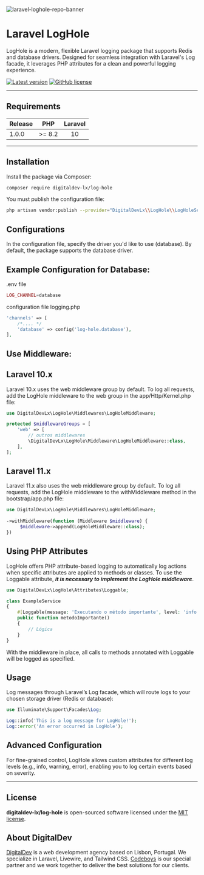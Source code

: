 ![laravel-loghole-repo-banner](https://pbs.twimg.com/profile_banners/593785558/1671194657/1500x500)

# Laravel LogHole

LogHole is a modern, flexible Laravel logging package that supports Redis and database drivers. Designed for seamless integration with Laravel's Log facade, it leverages PHP attributes for a clean and powerful logging experience.

[![Latest version](https://img.shields.io/github/release/digitaldev-lx/loghole?style=flat-square)](https://github.com/digitaldev-lx/log-hole/releases)
[![GitHub license](https://img.shields.io/github/license/digitaldev-lx/loghole?style=flat-square)](https://github.com/digitaldev-lx/log-hole/blob/master/LICENSE)

---

## Requirements

| Release |  PHP   | Laravel |
|---------|:------:|:-------:|
| 1.0.0   | >= 8.2 |   10    |

---

## Installation

Install the package via Composer:
```bash
composer require digitaldev-lx/log-hole
```

You must publish the configuration file:

```bash
php artisan vendor:publish --provider="DigitalDevLx\\LogHole\\LogHoleServiceProvider" --tag=logs-config
```

## Configurations
In the configuration file, specify the driver you'd like to use (database). By default, the package supports the database driver.


## Example Configuration for Database:

.env file
```php
LOG_CHANNEL=database
```

configuration file logging.php
```php
'channels' => [
    /*.... */
    'database' => config('log-hole.database'),
],

```

## Use Middleware:

## Laravel 10.x
Laravel 10.x uses the web middleware group by default. To log all requests, add the LogHole middleware to the web group in the app/Http/Kernel.php file:
```php
use DigitalDevLx\LogHole\Middlewares\LogHoleMiddleware;

protected $middlewareGroups = [
    'web' => [
        // outros middlewares
        \DigitalDevLx\LogHole\Middleware\LogHoleMiddleware::class,
    ],
];
```

## Laravel 11.x
Laravel 11.x also uses the web middleware group by default. To log all requests, add the LogHole middleware to the withMiddleware method in the bootstrap/app.php file:

```php
use DigitalDevLx\LogHole\Middlewares\LogHoleMiddleware;
 
->withMiddleware(function (Middleware $middleware) {
     $middleware->append(LogHoleMiddleware::class);
})
```

## Using PHP Attributes

LogHole offers PHP attribute-based logging to automatically log actions when specific attributes are applied to methods or classes. To use the Loggable attribute, ***it is necessary to implement the LogHole middleware***.
```php
use DigitalDevLx\LogHole\Attributes\Loggable;

class ExampleService
{
    #[Loggable(message: 'Executando o método importante', level: 'info')]
    public function metodoImportante()
    {
        // Lógica 
    }
}
```

With the middleware in place, all calls to methods annotated with Loggable will be logged as specified.


## Usage

Log messages through Laravel’s Log facade, which will route logs to your chosen storage driver (Redis or database):

```php
use Illuminate\Support\Facades\Log;

Log::info('This is a log message for LogHole!');
Log::error('An error occurred in LogHole');
```


## Advanced Configuration

For fine-grained control, LogHole allows custom attributes for different log levels (e.g., info, warning, error), enabling you to log certain events based on severity.

---

## License

**digitaldev-lx/log-hole** is open-sourced software licensed under the [MIT license](https://github.com/digitaldev-lx/log-hole/blob/master/LICENSE).


## About DigitalDev

[DigitalDev](https://www.digitaldev.pt) is a web development agency based on Lisbon, Portugal. We specialize in Laravel, Livewire, and Tailwind CSS.
[Codeboys](https://www.codeboys.pt) is our special partner and we work together to deliver the best solutions for our clients.



